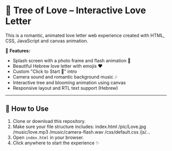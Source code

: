# 💌 Tree of Love – Interactive Love Letter

This is a romantic, animated love letter web experience created with HTML, CSS, JavaScript and canvas animation.

🌸 **Features:**
- Splash screen with a photo frame and flash animation 📸
- Beautiful Hebrew love letter with emojis ❤️
- Custom "Click to Start 💖" intro
- Camera sound and romantic background music 🎶
- Interactive tree and blooming animation using canvas
- Responsive layout and RTL text support (Hebrew)

---

## 🚀 How to Use

1. Clone or download this repository.
2. Make sure your file structure includes: index.html /pic/Love.jpg /music/love.mp3 /music/camera-flash.wav /css/default.css /js/...
3. Open `index.html` in your browser.
4. Click anywhere to start the experience ✨
